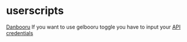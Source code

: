 # userscripts
[Danbooru](https://github.com/Llynkurin/userscripts/raw/refs/heads/main/danbooru_imageView.user.js)
If you want to use gelbooru toggle you have to input your [API credentials](https://gelbooru.com/index.php?page=account&s=options)
